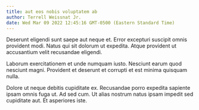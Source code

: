 ```yaml
---
title: aut eos nobis voluptatem ab
author: Terrell Weissnat Jr.
date: Wed Mar 09 2022 12:45:16 GMT-0500 (Eastern Standard Time)
---
```

Deserunt eligendi sunt saepe aut neque et. Error excepturi suscipit omnis provident modi. Natus qui sit dolorum ut expedita. Atque provident ut accusantium velit recusandae eligendi.

 Laborum exercitationem et unde numquam iusto. Nesciunt earum quod nesciunt magni. Provident et deserunt et corrupti et est minima quisquam nulla.

 Dolore ut neque debitis cupiditate ex. Recusandae porro expedita sapiente ipsam omnis fuga ut. Ad sed cum. Ut alias nostrum natus ipsam impedit sed cupiditate aut. Et asperiores iste.